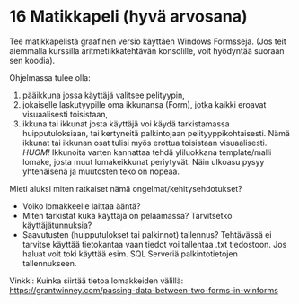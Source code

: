 # 16 Matikkapeli (hyvä arvosana)

Tee matikkapelistä graafinen versio käyttäen Windows Formsseja. (Jos teit aiemmalla 
kurssilla aritmetiikkatehtävän konsolille, voit hyödyntää suoraan sen koodia).

Ohjelmassa tulee olla:
1. pääikkuna jossa käyttäjä valitsee pelityypin,
2. jokaiselle laskutyypille oma ikkunansa (Form), jotka kaikki eroavat visuaalisesti 
toisistaan,
3. ikkuna tai ikkunat josta käyttäjä voi käydä tarkistamassa huipputuloksiaan, tai 
kertyneitä palkintojaan pelityyppikohtaisesti. Nämä ikkunat tai ikkunan osat tulisi 
myös erottua toisistaan visuaalisesti.
*HUOM!* Ikkunoita varten kannattaa tehdä yliluokkana template/malli lomake, josta muut 
lomakeikkunat periytyvät. Näin ulkoasu pysyy yhtenäisenä ja muutosten teko on 
nopeaa.

Mieti aluksi miten ratkaiset nämä ongelmat/kehitysehdotukset?
* Voiko lomakkeelle laittaa ääntä?
* Miten tarkistat kuka käyttäjä on pelaamassa? Tarvitsetko käyttäjätunnuksia?
* Saavutusten (huipputulokset tai palkinnot) tallennus?
Tehtävässä ei tarvitse käyttää tietokantaa vaan tiedot voi tallentaa .txt tiedostoon. 
Jos haluat voit toki käyttää esim. SQL Serveriä palkintotietojen tallennukseen.

Vinkki: Kuinka siirtää tietoa lomakkeiden välillä:
https://grantwinney.com/passing-data-between-two-forms-in-winforms
